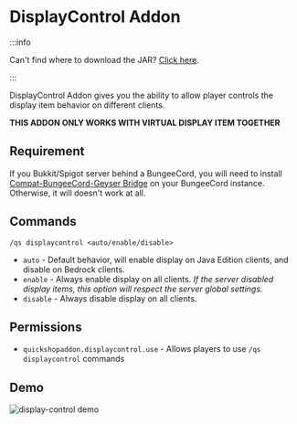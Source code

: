 # DisplayControl Addon

:::info

Can't find where to download the JAR? [Click here](../faq/where-addons-compacts-at.md).

:::

DisplayControl Addon gives you the ability to allow player controls the display item behavior on different clients.

**THIS ADDON ONLY WORKS WITH VIRTUAL DISPLAY ITEM TOGETHER**

## Requirement

If you Bukkit/Spigot server behind a BungeeCord, you will need to install [Compat-BungeeCord-Geyser Bridge](../compat-modules/bungeecord-geyser.md) on your BungeeCord instance.
Otherwise, it will doesn't work at all.

## Commands

`/qs displaycontrol <auto/enable/disable>`

* `auto` - Default behavior, will enable display on Java Edition clients, and disable on Bedrock clients.
* `enable` - Always enable display on all clients. *If the server disabled display items, this option will respect the server global settings.*
* `disable` - Always disable display on all clients. 

## Permissions

* `quickshopaddon.displaycontrol.use` - Allows players to use `/qs displaycontrol` commands

## Demo

![display-control demo](img/display-control.gif)